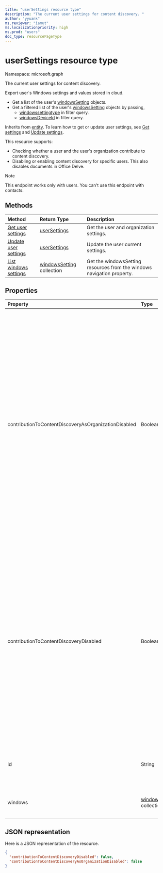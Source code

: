 ```yaml
---
title: "userSettings resource type"
description: "The current user settings for content discovery. "
author: "yyuank"
ms.reviewer: "iamut"
ms.localizationpriority: high
ms.prod: "users"
doc_type: resourcePageType
---
```


# userSettings resource type

Namespace: microsoft.graph

The current user settings for content discovery.

Export user's Windows settings and values stored in cloud.
  - Get a list of the user's [windowsSetting](../resources/windowssetting.md) objects.
  - Get a filtered list of the user's [windowsSetting](../resources/windowssetting.md) objects by passing,
    - [windowssettingtype](../resources/enums.md#windowssettingtype-values) in filter query.
    - [windowsDeviceId](../resources/windowssetting.md#properties) in filter query.

Inherits from [entity](entity.md). To learn how to get or update user settings, see [Get settings](../api/usersettings-get.md) and [Update settings](../api/usersettings-update.md).

This resource supports:

- Checking whether a user and the user's organization contribute to content discovery.
- Disabling or enabling content discovery for specific users. This also disables documents in Office Delve.

> [!NOTE]
> This endpoint works only with users. You can't use this endpoint with contacts.

## Methods
| Method       | Return Type  |Description|
|:---------------|:--------|:----------|
|[Get user settings](../api/usersettings-get.md) |[userSettings](../resources/usersettings.md)| Get the user and organization settings. |
|[Update user settings](../api/usersettings-update.md) |[userSettings](../resources/usersettings.md)| Update the user current settings. |
|[List windows settings](../api/usersettings-list-windows.md)|[windowsSetting](../resources/windowssetting.md) collection|Get the windowsSetting resources from the windows navigation property.|

## Properties

| Property	   | Type	|Description|
|:---------------|:--------|:----------|
|contributionToContentDiscoveryAsOrganizationDisabled|Boolean|Reflects the [organization level setting](https://support.office.com/en-us/article/office-delve-for-office-365-admins-54f87a42-15a4-44b4-9df0-d36287d9531b#bkmk_delveonoff) controlling delegate access to the [trending](/graph/api/resources/insights-trending) API. When set to true, the organization doesn't have access to Office Delve. The relevancy of the content displayed in Microsoft 365, for example in Suggested sites in SharePoint Home and the Discover view in OneDrive for Business is affected for the whole organization. This setting is read-only and can only be changed by administrators in the [SharePoint admin center](https://support.office.com/article/about-the-office-365-admin-center-758befc4-0888-4009-9f14-0d147402fd23?ui=en-US&rs=en-US&ad=US).|
|contributionToContentDiscoveryDisabled|Boolean|When set to true, the delegate access to the user's [trending](/graph/api/resources/insights-trending) API is disabled. When set to true, documents in the user's Office Delve are disabled. When set to true, the relevancy of the content displayed in Microsoft 365, for example in Suggested sites in SharePoint Home and the Discover view in OneDrive for Business is affected. Users can control this setting in [Office Delve](https://support.office.com/en-us/article/are-my-documents-safe-in-office-delve-f5f409a2-37ed-4452-8f61-681e5e1836f3?ui=en-US&rs=en-US&ad=US#bkmk_optout). |
|id|String|Unique identifier of the user setting. Read-only. Inherited from [entity](entity.md).|
|windows|[windowsSetting](../resources/windowssetting.md) collection|The Windows settings of the user stored in cloud.|

## JSON representation

Here is a JSON representation of the resource.
<!-- {
  "blockType": "resource",
  "@odata.type": "microsoft.graph.userSettings"
}-->
```json
{
  "contributionToContentDiscoveryDisabled": false,
  "contributionToContentDiscoveryAsOrganizationDisabled": false
}

```

